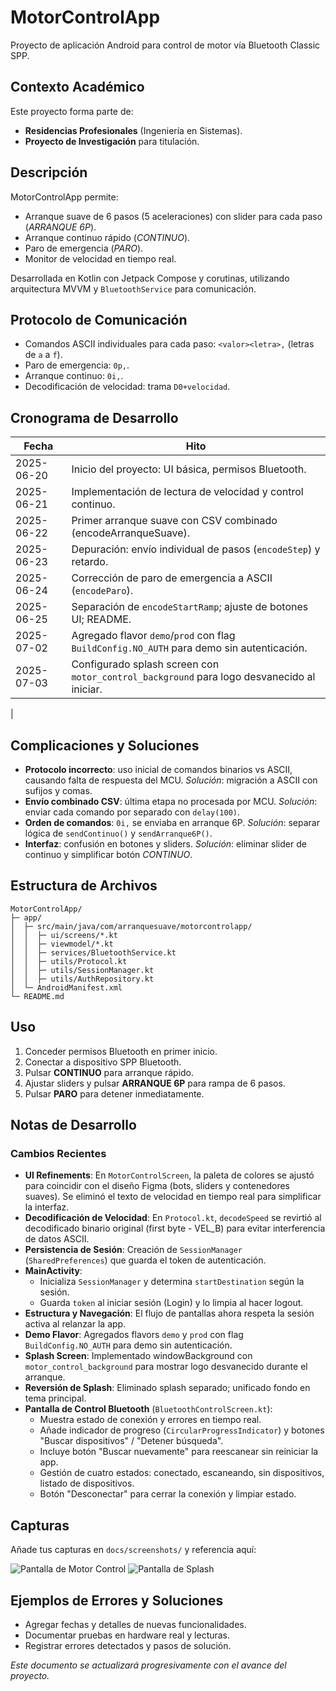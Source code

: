 # MotorControlApp

Proyecto de aplicación Android para control de motor vía Bluetooth Classic SPP.

## Contexto Académico
Este proyecto forma parte de:
- **Residencias Profesionales** (Ingeniería en Sistemas).
- **Proyecto de Investigación** para titulación.

## Descripción
MotorControlApp permite:
- Arranque suave de 6 pasos (5 aceleraciones) con slider para cada paso (_ARRANQUE 6P_).
- Arranque continuo rápido (_CONTINUO_).
- Paro de emergencia (_PARO_).
- Monitor de velocidad en tiempo real.

Desarrollada en Kotlin con Jetpack Compose y corutinas, utilizando arquitectura MVVM y `BluetoothService` para comunicación.

## Protocolo de Comunicación
- Comandos ASCII individuales para cada paso: `<valor><letra>,` (letras de `a` a `f`).
- Paro de emergencia: `0p,`.
- Arranque continuo: `0i,`.
- Decodificación de velocidad: trama `D0+velocidad`.

## Cronograma de Desarrollo
| Fecha       | Hito                                                       |
|-------------|------------------------------------------------------------|
| 2025-06-20  | Inicio del proyecto: UI básica, permisos Bluetooth.        |
| 2025-06-21  | Implementación de lectura de velocidad y control continuo. |
| 2025-06-22  | Primer arranque suave con CSV combinado (encodeArranqueSuave). |
| 2025-06-23  | Depuración: envío individual de pasos (`encodeStep`) y retardo. |
| 2025-06-24  | Corrección de paro de emergencia a ASCII (`encodeParo`).   |
| 2025-06-25  | Separación de `encodeStartRamp`; ajuste de botones UI; README. |
| 2025-07-02  | Agregado flavor `demo`/`prod` con flag `BuildConfig.NO_AUTH` para demo sin autenticación. |
| 2025-07-03  | Configurado splash screen con `motor_control_background` para logo desvanecido al iniciar. |
|

## Complicaciones y Soluciones
- **Protocolo incorrecto**: uso inicial de comandos binarios vs ASCII, causando falta de respuesta del MCU. _Solución_: migración a ASCII con sufijos y comas.
- **Envío combinado CSV**: última etapa no procesada por MCU. _Solución_: enviar cada comando por separado con `delay(100)`.
- **Orden de comandos**: `0i,` se enviaba en arranque 6P. _Solución_: separar lógica de `sendContinuo()` y `sendArranque6P()`.
- **Interfaz**: confusión en botones y sliders. _Solución_: eliminar slider de continuo y simplificar botón _CONTINUO_.

## Estructura de Archivos
```
MotorControlApp/
├─ app/
│  ├─ src/main/java/com/arranquesuave/motorcontrolapp/
│  │  ├─ ui/screens/*.kt  
│  │  ├─ viewmodel/*.kt
│  │  ├─ services/BluetoothService.kt
│  │  ├─ utils/Protocol.kt
│  │  ├─ utils/SessionManager.kt
│  │  ├─ utils/AuthRepository.kt
│  └─ AndroidManifest.xml
└─ README.md
```

## Uso
1. Conceder permisos Bluetooth en primer inicio.
2. Conectar a dispositivo SPP Bluetooth.
3. Pulsar **CONTINUO** para arranque rápido.
4. Ajustar sliders y pulsar **ARRANQUE 6P** para rampa de 6 pasos.
5. Pulsar **PARO** para detener inmediatamente.

## Notas de Desarrollo

### Cambios Recientes
- **UI Refinements**: En `MotorControlScreen`, la paleta de colores se ajustó para coincidir con el diseño Figma (bots, sliders y contenedores suaves). Se eliminó el texto de velocidad en tiempo real para simplificar la interfaz.
- **Decodificación de Velocidad**: En `Protocol.kt`, `decodeSpeed` se revirtió al decodificado binario original (first byte - VEL_B) para evitar interferencia de datos ASCII.
- **Persistencia de Sesión**: Creación de `SessionManager` (`SharedPreferences`) que guarda el token de autenticación.
- **MainActivity**:
  - Inicializa `SessionManager` y determina `startDestination` según la sesión.
  - Guarda `token` al iniciar sesión (Login) y lo limpia al hacer logout.
- **Estructura y Navegación**: El flujo de pantallas ahora respeta la sesión activa al relanzar la app.
- **Demo Flavor**: Agregados flavors `demo` y `prod` con flag `BuildConfig.NO_AUTH` para demo sin autenticación.
- **Splash Screen**: Implementado windowBackground con `motor_control_background` para mostrar logo desvanecido durante el arranque.
- **Reversión de Splash**: Eliminado splash separado; unificado fondo en tema principal.
- **Pantalla de Control Bluetooth** (`BluetoothControlScreen.kt`):
    - Muestra estado de conexión y errores en tiempo real.
    - Añade indicador de progreso (`CircularProgressIndicator`) y botones "Buscar dispositivos" / "Detener búsqueda".
    - Incluye botón "Buscar nuevamente" para reescanear sin reiniciar la app.
    - Gestión de cuatro estados: conectado, escaneando, sin dispositivos, listado de dispositivos.
    - Botón "Desconectar" para cerrar la conexión y limpiar estado.

## Capturas

<!-- Inserta aquí capturas de pantalla de la app -->

Añade tus capturas en `docs/screenshots/` y referencia aquí:

![Pantalla de Motor Control](docs/screenshots/motor_control.png)
![Pantalla de Splash](docs/screenshots/splash.png)
<!-- Otras capturas -->

## Ejemplos de Errores y Soluciones

<!-- Inserta aquí capturas de errores detectados y descripción de la solución -->
- Agregar fechas y detalles de nuevas funcionalidades.
- Documentar pruebas en hardware real y lecturas.
- Registrar errores detectados y pasos de solución.

*Este documento se actualizará progresivamente con el avance del proyecto.*

